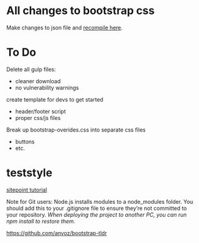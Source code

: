 # All changes to bootstrap css
Make changes to json file and [recompile here](https://getbootstrap.com/docs/3.3/customize/).

# To Do

Delete all gulp files:
* cleaner download
* no vulnerability warnings

create template for devs to get started
* header/footer script
* proper css/js files

Break up bootstrap-overides.css into separate css files
* buttons
* etc.

# teststyle

[sitepoint tutorial](https://www.sitepoint.com/introduction-gulp-js/)

Note for Git users: Node.js installs modules to a node_modules folder. You should add this to your .gitignore file to ensure they’re not committed to your repository. *When deploying the project to another PC, you can run npm install to restore them.*

https://github.com/anvoz/bootstrap-tldr